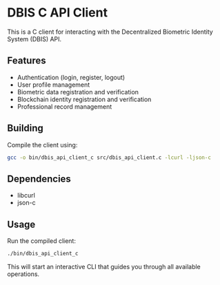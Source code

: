 # DBIS C API Client

This is a C client for interacting with the Decentralized Biometric Identity System (DBIS) API.

## Features

- Authentication (login, register, logout)
- User profile management
- Biometric data registration and verification
- Blockchain identity registration and verification
- Professional record management

## Building

Compile the client using:

```bash
gcc -o bin/dbis_api_client_c src/dbis_api_client.c -lcurl -ljson-c
```

## Dependencies

- libcurl
- json-c

## Usage

Run the compiled client:

```bash
./bin/dbis_api_client_c
```

This will start an interactive CLI that guides you through all available operations.
